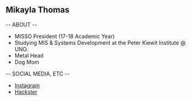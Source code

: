 ## Mikayla Thomas

-- ABOUT --
- MISSO President (17-18 Academic Year)
- Studying MIS & Systems Development at the Peter Kiewit Institute @ UNO. 
- Metal Head 
- Dog Mom

-- SOCIAL MEDIA, ETC --
- <a href="https://www.instagram.com/mikaylarebby">Instagram</a>
- <a href="https://www.hackster.io/mikaylarebby">Hackster</a>

